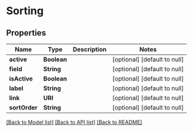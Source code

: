 # Sorting
## Properties

| Name | Type | Description | Notes |
|------------ | ------------- | ------------- | -------------|
| **active** | **Boolean** |  | [optional] [default to null] |
| **field** | **String** |  | [optional] [default to null] |
| **isActive** | **Boolean** |  | [optional] [default to null] |
| **label** | **String** |  | [optional] [default to null] |
| **link** | **URI** |  | [optional] [default to null] |
| **sortOrder** | **String** |  | [optional] [default to null] |

[[Back to Model list]](../index.md#documentation-for-models) [[Back to API list]](../index.md#documentation-for-api-endpoints) [[Back to README]](../index.md)


